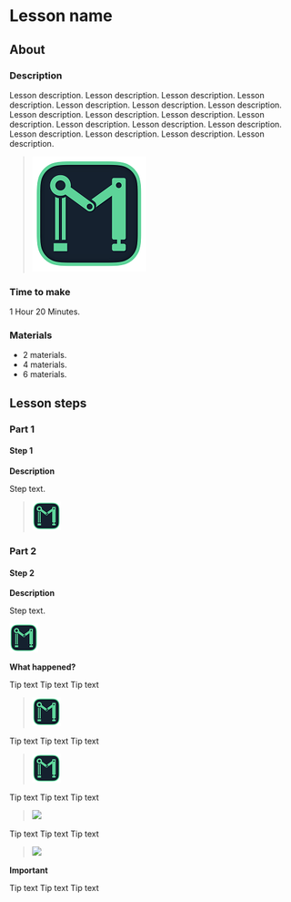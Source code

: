 # Lesson name

## About

### Description

Lesson description. Lesson description. Lesson description.
Lesson description. Lesson description. Lesson description.
Lesson description. Lesson description. Lesson description.
Lesson description. Lesson description. Lesson description.
Lesson description. Lesson description. Lesson description.
Lesson description. Lesson description. Lesson description.

> ![](course/assets/lesson1/image.png)

### Time to make

1 Hour 20 Minutes.

### Materials

- 2 materials.
- 4 materials.
- 6 materials.

## Lesson steps

### Part 1

#### Step 1

**Description**

Step text.

> ![](course/assets/lesson1/steps/step1/image.png)

### Part 2

#### Step 2

**Description**

Step text.

![](course/assets/lesson1/steps/step2/image.png)


**What happened?**

Tip text Tip text Tip text
> ![](course/assets/lesson1/steps/step2/tips/tip1/image1.png)

Tip text Tip text Tip text
> ![](course/assets/lesson1/steps/step2/tips/tip1/image2.png)

Tip text Tip text Tip text
> ![](course/assets/lesson1/steps/step2/tips/tip1/image3.png)

Tip text Tip text Tip text
> ![](course/assets/lesson1/steps/step2/tips/tip1/image4.png)

**Important**

Tip text Tip text Tip text
